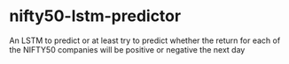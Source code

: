 # nifty50-lstm-predictor
An LSTM to predict or at least try to predict whether the return for each of the NIFTY50 companies will be positive or negative the next day
